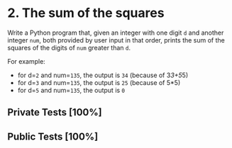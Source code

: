 # 2. The sum of the squares

Write a Python program that, given an integer with one digit `d` and another integer `num`, both provided by user input in that order, prints the sum of the squares of the digits of `num` greater than `d`.


For example:


* for d=`2` and num=`135`, the output is `34` (because of 3*3+5*5)
* for d=`3` and num=`135`, the output is `25` (because of 5*5)
* for d=`5` and num=`135`, the output is `0`



## Private Tests [100%]

## Public Tests [100%]
